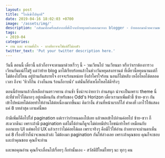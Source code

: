 ```yaml
---
layout: post
title: "ใกล้เข้าไปทุกที"
date: 2019-04-16 18:02:03 +0700
image: '/assets/img/'
description: 'กลับมาอีกครั้งหลังจากที่ตั้งใจจะย้ายทุกอย่างออกมาจาก blogger - ย้ายออกมาด้วยความขอบคุณ ย้ายออกมาให้เรียบร้อยพร้อมด้วยรอยยิ้ม และก็ความขอบคุณจริงๆ'
tags:
- 2019-04
categories:
- งาน และ ความตั้งใจ - บางทีอาจจะใช่แต่ก็ไม่ลงตัว
twitter_text: 'Put your twitter description here.'
---
```

วันนี้ ตอนนี้ เดี๋ยวนี้ แล้วก็อาจจะตามมาด้วยเร็วๆ นี้ - วนเวียนไป วนเวียนมา หรือว่าเราต้องการวงเวียนกันแน่ก็ไม่รู้ แต่ว่าย้าย blog มาได้เรียบร้อยแล้วในช่วงวันหยุดสงกรานต์ ที่เดี๋ยวนี้หยุดนานแต่ก็ไม่ต้องไปไหน อยู่บ้านกันสบายใจ อาจจะร้อนหน่อย ยิ่งถ้าใครใจร้อน นอนก็ไม่หลับ เหงื่อไหลได้ตลอดเวลา ถึงจะ 'หิวก็กิน ง่วงก็นอน ร้อนก็อาบน้ำ' แต่นั่นก็ยังเหงื่อไหลได้ดีจริงๆ

ตอนนี้ย้ายมาแล้วก็เหลืออ่านตรวจทาน อ่านซ้ำ ซึ่งน่าจะง่ายกว่า อ่านสนุก น่าจะเป็นเพราะ theme นี่ล่ะที่ช่วยไว้ได้มากๆ อยู่เหมือนกัน สำหรับของ Odd's Horizon เดี๋ยวเรามาเพิ่มตัวชี้ ซ้าย-ขวา กันเข้าไปหน่อยได้ค่อยทำให้อ่านได้ต่อเนื่องมากขึ้นนะ คิดว่างั้น ส่วนที่หน้าแรกก็ใส่ ค่าคงที่ เอาไว้ให้แสดงแค่ 8 บทล่าสุด เอาแค่นี้พอ

ถ้ามีเพิ่มก็คือไปใส่ pagination แต่เราว่ากำหนดลงไปเลย แล้วพอเข้าไปอ่านค่อยไป ซ้าย-ขวา ก็สะดวกดีนะ เพราะถ้ามี pagination แต่ไม่ได้อ่านก็ดูจะไม่ค่อยมีประโยชน์เท่าไหร่ เหมือนกับออกแบบ UI แต่พอไป UX แล้วเราว่าไม่ค่อยได้ผล เพราะจริงๆ คือมีไว้ให้อ่าน ถ้าอยากจะผ่านตาเห็นแค่ 8 เรื่องที่ว่าก็น่าจะพอแล้วล่ะ ไม่ต้องมา pagination กันให้ล่วงเลย เพราะถ้าคุณชอบ คุณก็จะชอบ และถ้าคุณชอบ คุณก็จะอ่าน

และพอคุณอ่าน คุณก็จะเลื่อนไปเรื่อยๆ ก็เท่านั้นเอง - สวัสดีปีใหม่ไทยๆ นะ ทุกๆ คน
